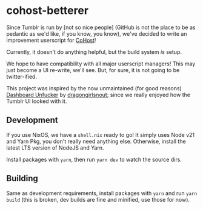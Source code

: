 # cohost-betterer

Since Tumblr is run by \[not so nice people\] (GitHub is not the place to be as pedantic as we'd like, if you know, you know), we've decided to write an improvement userscript for [CoHost](https://cohost.org)!

Currently, it doesn't do anything helpful, but the build system *is* setup.

We hope to have compatibility with all major userscript managers! This may just become a UI re-write, we'll see. But, for sure, it is not going to be twitter-ified.

This project was inspired by the now unmaintained (for good reasons) [Dashboard Unfucker](https://github.com/enchanted-sword/dashboard-unfucker) by [dragongirlsnout](https://cohost.org/minecraft); since we really enjoyed how the Tumblr UI looked with it.

## Development

If you use NixOS, we have a `shell.nix` ready to go! It simply uses Node v21 and Yarn Pkg, you don't really need anything else. Otherwise, install the latest LTS version of NodeJS and Yarn.

Install packages with `yarn`, then run `yarn dev` to watch the source dirs.

## Building

Same as development requirements, install packages with `yarn` and run `yarn build` (this is broken, dev builds are fine and minified, use those for now).
